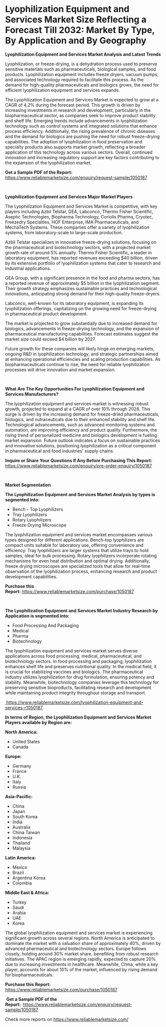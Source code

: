 <p><h1>Lyophilization Equipment and Services Market Size Reflecting a Forecast Till 2032: Market By Type, By Application and By Geography</h1></p><p><strong>Lyophilization Equipment and Services Market Analysis and Latest Trends</strong></p>
<p><p>Lyophilization, or freeze-drying, is a dehydration process used to preserve sensitive materials such as pharmaceuticals, biological samples, and food products. Lyophilization equipment includes freeze dryers, vacuum pumps, and associated technology required to facilitate this process. As the demand for high-quality pharmaceuticals and biologics grows, the need for efficient lyophilization equipment and services expands.</p><p>The Lyophilization Equipment and Services Market is expected to grow at a CAGR of 4.2% during the forecast period. This growth is driven by increasing investments in research and development, particularly in the biopharmaceutical sector, as companies seek to improve product stability and shelf life. Emerging trends include advancements in lyophilization technology such as control systems and integrated solutions that enhance process efficiency. Additionally, the rising prevalence of chronic diseases and the demand for biologics are pushing the need for robust freeze-drying capabilities. The adoption of lyophilization in food preservation and specialty products also supports market growth, reflecting a broader application of this technology across various sectors. Overall, continued innovation and increasing regulatory support are key factors contributing to the expansion of the lyophilization market.</p></p>
<p><strong>Get a Sample PDF of the Report:&nbsp;</strong> <a href="https://www.reliablemarketsize.com/enquiry/request-sample/1050187?utm_campaign=2478&utm_medium=2&utm_source=Github&utm_content=ia&utm_term=08042025&utm_id=lyophilization-equipment-and-services">https://www.reliablemarketsize.com/enquiry/request-sample/1050187</a></p>
<p>&nbsp;</p>
<p><strong>Lyophilization Equipment and Services Major Market Players</strong></p>
<p><p>The Lyophilization Equipment and Services Market is competitive, with key players including Azbil Telstar, GEA, Labconco, Thermo Fisher Scientific, Aseptic Technologies, Biopharma Technology, Coriolis Pharma, Cryotec, Freezedry Specialties, HOF Enterprise, IMA Pharmaceuticals, and MechaTech Systems. These companies offer a variety of lyophilization systems, from laboratory-scale to large-scale production.</p><p>Azbil Telstar specializes in innovative freeze-drying solutions, focusing on the pharmaceutical and biotechnology sectors, with a projected market growth rate of around 5% annually. Thermo Fisher Scientific, a leader in laboratory equipment, has reported revenues exceeding $40 billion, driven by its extensive portfolio of lyophilization systems that cater to research and industrial applications.</p><p>GEA Group, with a significant presence in the food and pharma sectors, has a reported revenue of approximately $5 billion in the lyophilization segment. Their growth strategy emphasizes sustainable practices and technological innovations, anticipating strong demand for their high-quality freeze-dryers. </p><p>Labconco, well-known for its laboratory equipment, is expanding its lyophilization offerings, capitalizing on the growing need for freeze-drying in pharmaceutical product development. </p><p>The market is projected to grow substantially due to increased demand for biologics, advancements in freeze-drying technology, and the expansion of pharmaceutical manufacturing capabilities. Forecast estimates suggest the market size could exceed $4 billion by 2027.</p><p>Future growth for these companies will likely hinge on emerging markets, ongoing R&D in lyophilization technology, and strategic partnerships aimed at enhancing operational efficiencies and scaling production capabilities. As biopharmaceuticals continue to rise, the need for reliable lyophilization processes will drive innovation and market expansion.</p></p>
<p>&nbsp;</p>
<p><strong>What Are The Key Opportunities For Lyophilization Equipment and Services Manufacturers?</strong></p>
<p><p>The lyophilization equipment and services market is witnessing robust growth, projected to expand at a CAGR of over 10% through 2028. This surge is driven by the increasing demand for freeze-dried pharmaceuticals, biologics, and nutraceuticals due to their enhanced stability and shelf life. Technological advancements, such as advanced monitoring systems and automation, are improving efficiency and product quality. Furthermore, the rising trend of personalized medicine and biologics development is fueling market expansion. Future outlook indicates a focus on sustainable practices and innovative solutions, positioning lyophilization as a critical component in pharmaceutical and food industries' supply chains.</p></p>
<p><strong>Inquire or Share Your Questions If Any Before Purchasing This Report:</strong> <a href="https://www.reliablemarketsize.com/enquiry/pre-order-enquiry/1050187?utm_campaign=2478&utm_medium=2&utm_source=Github&utm_content=ia&utm_term=08042025&utm_id=lyophilization-equipment-and-services">https://www.reliablemarketsize.com/enquiry/pre-order-enquiry/1050187</a></p>
<p>&nbsp;</p>
<p><strong>Market Segmentation</strong></p>
<p><strong>The Lyophilization Equipment and Services Market Analysis by types is segmented into:</strong></p>
<p><ul><li>Bench - Top Lyophilizers</li><li>Tray Lyophilizers</li><li>Rotary Lyophilizers</li><li>Freeze Drying Microscope</li></ul></p>
<p><p>The lyophilization equipment and services market encompasses various types designed for different applications. Bench-top lyophilizers are compact units suitable for laboratory use, offering convenience and efficiency. Tray lyophilizers are larger systems that utilize trays to hold samples, ideal for bulk processing. Rotary lyophilizers incorporate rotating mechanisms for even heat distribution and optimal drying. Additionally, freeze drying microscopes are specialized tools that allow for real-time observation of the lyophilization process, enhancing research and product development capabilities.</p></p>
<p><strong>Purchase this Report:&nbsp;</strong><a href="https://www.reliablemarketsize.com/purchase/1050187?utm_campaign=2478&utm_medium=2&utm_source=Github&utm_content=ia&utm_term=08042025&utm_id=lyophilization-equipment-and-services">https://www.reliablemarketsize.com/purchase/1050187</a></p>
<p>&nbsp;</p>
<p><strong>The Lyophilization Equipment and Services Market Industry Research by Application is segmented into:</strong></p>
<p><ul><li>Food Processing And Packaging</li><li>Medical</li><li>Pharma</li><li>Biotechnology</li></ul></p>
<p><p>The lyophilization equipment and services market serves diverse applications across food processing, medical, pharmaceutical, and biotechnology sectors. In food processing and packaging, lyophilization enhances shelf life and preserves nutritional quality. In the medical field, it is crucial for stabilizing vaccines and biologics. The pharmaceutical industry utilizes lyophilization for drug formulation, ensuring potency and stability. Meanwhile, biotechnology companies leverage this technology for preserving sensitive bioproducts, facilitating research and development while maintaining product integrity throughout storage and transport.</p></p>
<p><a href="https://www.reliablemarketsize.com/lyophilization-equipment-and-services-r1050187?utm_campaign=2478&utm_medium=2&utm_source=Github&utm_content=ia&utm_term=08042025&utm_id=lyophilization-equipment-and-services">&nbsp;https://www.reliablemarketsize.com/lyophilization-equipment-and-services-r1050187</a></p>
<p><strong>In terms of Region, the Lyophilization Equipment and Services Market Players available by Region are:</strong></p>
<p>
    <p> <strong> North America: </strong>
        <ul>
            <li>United States</li>
            <li>Canada</li>
        </ul>
        </p> 
    <p> <strong> Europe: </strong>
        <ul>
            <li>Germany</li>
            <li>France</li>
            <li>U.K.</li>
            <li>Italy</li>
            <li>Russia</li>
        </ul>
        </p> 
    <p> <strong> Asia-Pacific: </strong>
        <ul>
            <li>China</li>
            <li>Japan</li>
            <li>South Korea</li>
            <li>India</li>
            <li>Australia</li>
            <li>China Taiwan</li>
            <li>Indonesia</li>
            <li>Thailand</li>
            <li>Malaysia</li>
        </ul>
        </p> 
    <p> <strong> Latin America: </strong>
        <ul>
            <li>Mexico</li>
            <li>Brazil</li>
            <li>Argentina Korea</li>
            <li>Colombia</li>
        </ul>
        </p> 
    <p> <strong> Middle East & Africa: </strong>
        <ul>
            <li>Turkey</li>
            <li>Saudi</li>
            <li>Arabia</li>
            <li>UAE</li>
            <li>Korea</li>
        </ul>
    </p>
    </p>
<p><p>The global lyophilization equipment and services market is experiencing significant growth across several regions. North America is anticipated to dominate the market with a valuation share of approximately 40%, driven by advanced pharmaceutical and biotechnology sectors. Europe follows closely, holding around 30% market share, benefiting from robust research initiatives. The APAC region is emerging rapidly, expected to capture 20% due to increasing investments in healthcare. Meanwhile, China, while a key player, accounts for about 10% of the market, influenced by rising demand for biopharmaceuticals.</p></p>
<p><strong>Purchase this Report: </strong><a href="https://www.reliablemarketsize.com/purchase/1050187?utm_campaign=2478&utm_medium=2&utm_source=Github&utm_content=ia&utm_term=08042025&utm_id=lyophilization-equipment-and-services">https://www.reliablemarketsize.com/purchase/1050187</a></p>
<p>&nbsp;<strong>Get a Sample PDF of the Report:&nbsp;&nbsp;</strong><a href="https://www.reliablemarketsize.com/enquiry/request-sample/1050187?utm_campaign=2478&utm_medium=2&utm_source=Github&utm_content=ia&utm_term=08042025&utm_id=lyophilization-equipment-and-services">https://www.reliablemarketsize.com/enquiry/request-sample/1050187</a></p>
<p><strong></strong></p>
<p>Check more reports on <a href="https://www.reliablemarketsize.com/?utm_campaign=2478&utm_medium=2&utm_source=Github&utm_content=ia&utm_term=08042025&utm_id=lyophilization-equipment-and-services">https://www.reliablemarketsize.com/</a></p>